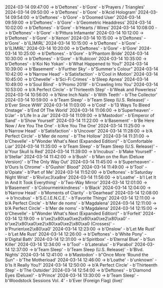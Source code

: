 2024-03-14 09:47:00 -> b'Deftones' - b'Gore' - b'Prayers / Triangles'
2024-03-14 09:50:00 -> b'Deftones' - b'Gore' - b'Acid Hologram'
2024-03-14 09:54:00 -> b'Deftones' - b'Gore' - b'Doomed User'
2024-03-14 09:59:00 -> b'Deftones' - b'Gore' - b'Geometric Headdress'
2024-03-14 10:02:00 -> b'Deftones' - b'Gore' - b'Hearts / Wires'
2024-03-14 10:08:00 -> b'Deftones' - b'Gore' - b'Pittura Infamante'
2024-03-14 10:12:00 -> b'Deftones' - b'Gore' - b'Xenon'
2024-03-14 10:15:00 -> b'Deftones' - b'Gore' - b'(L)MIRL'
2024-03-14 10:15:00 -> b'Deftones' - b'Gore' - b'(L)MIRL'
2024-03-14 10:20:00 -> b'Deftones' - b'Gore' - b'Gore'
2024-03-14 10:25:00 -> b'Deftones' - b'Gore' - b'Phantom Bride'
2024-03-14 10:30:00 -> b'Deftones' - b'Gore' - b'Rubicon'
2024-03-14 10:35:00 -> b'Deftones' - b'Koi No Yokan' - b'What Happened to You?'
2024-03-14 10:39:00 -> b'Basement' - b'Further Sky' - b"Summer's Colour"
2024-03-14 10:42:00 -> b'Narrow Head' - b'Satisfaction' - b'Cool in Motion'
2024-03-14 10:45:00 -> b'Chevelle' - b'Sci-Fi Crimes' - b'Sleep Apnea'
2024-03-14 10:49:00 -> b'Soul Blind' - b'Promo 2019' - b'Crawling Into You'
2024-03-14 10:53:00 -> b'A Perfect Circle' - b'Thirteenth Step' - b'Weak and Powerless'
2024-03-14 10:56:00 -> b'Nine Inch Nails' - b'With Teeth' - b'The Collector'
2024-03-14 10:59:00 -> b'Team Sleep' - b'Team Sleep (U.S. Release)' - b'Ever Since WWI'
2024-03-14 11:03:00 -> b'Cold' - b'13 Ways To Bleed Onstage' - b'End Of The World'
2024-03-14 11:06:00 -> b'Superheaven' - b'Jar' - b'Life In a Jar'
2024-03-14 11:09:00 -> b'Mastodon' - b'Emperor of Sand' - b'Show Yourself'
2024-03-14 11:22:00 -> b'Basement' - b'Be Here Now / Are You The One' - b'Are You The One'
2024-03-14 11:25:00 -> b'Narrow Head' - b'Satisfaction' - b'Uncover'
2024-03-14 11:28:00 -> b'A Perfect Circle' - b'Mer de noms' - b'The Hollow'
2024-03-14 11:31:00 -> b'Chevelle' - b"Wonder What's Next (Expanded Edition)" - b'Comfortable Liar'
2024-03-14 11:35:00 -> b'Team Sleep' - b'Team Sleep (U.S. Release)' - b'Your Skull Is Red'
2024-03-14 11:39:00 -> b'Incubus' - b'Make Yourself' - b'Stellar'
2024-03-14 11:42:00 -> b'Bush' - b'Man on the Run (Deluxe Version)' - b'The Only Way Out'
2024-03-14 11:45:00 -> b'Superheaven' - b'Ours Is Chrome' - b"Gushin' Blood"
2024-03-14 11:49:00 -> b'Tool' - b'Opiate' - b'Part of Me'
2024-03-14 11:52:00 -> b'Deftones' - b'Saturday Night Wrist' - b'Rivi\xc3\xa8re'
2024-03-14 11:56:00 -> b'Loathe' - b'I Let It In And It Took Everything' - b'Two-Way Mirror'
2024-03-14 12:01:00 -> b'Basement' - b'Colourmeinkindness' - b'Black'
2024-03-14 12:04:00 -> b'Narrow Head' - b'Moments of Clarity' - b'Gearhead'
2024-03-14 12:08:00 -> b'Incubus' - b'S.C.I.E.N.C.E.' - b'Favorite Things'
2024-03-14 12:11:00 -> b'A Perfect Circle' - b'Mer de noms' - b'Magdalena'
2024-03-14 12:11:00 -> b'A Perfect Circle' - b'Mer de noms' - b'Magdalena'
2024-03-14 12:15:00 -> b'Chevelle' - b"Wonder What's Next (Expanded Edition)" - b'Forfeit'
2024-03-14 12:19:00 -> b'\xe2\x80\xa0\xe2\x80\xa0\xe2\x80\xa0' - b'\xe2\x80\xa0\xe2\x80\xa0\xe2\x80\xa0 (Crosses)' - b'Prurien\xe2\x80\xa0'
2024-03-14 12:23:00 -> b'Onslow' - b'Let Me Rust' - b'Let Me Rust'
2024-03-14 12:26:00 -> b'Deftones' - b'White Pony' - b'Digital Bath'
2024-03-14 12:31:00 -> b'Spiritbox' - b'Eternal Blue' - b'Sun Killer'
2024-03-14 12:34:00 -> b'Tool' - b'Lateralus' - b'Parabol'
2024-03-14 12:37:00 -> b'Team Sleep' - b'Team Sleep (U.S. Release)' - b'Blvd. Nights'
2024-03-14 12:41:00 -> b'Mastodon' - b"Once More 'Round the Sun" - b'The Motherload'
2024-03-14 12:46:00 -> b'Loathe' - b'unknown' - b'Is It Really You?'
2024-03-14 12:50:00 -> b'A Perfect Circle' - b'Thirteenth Step' - b'The Outsider'
2024-03-14 12:54:00 -> b'Deftones' - b'Diamond Eyes (Deluxe)' - b'Prince'
2024-03-14 13:30:00 -> b'Team Sleep' - b'Woodstock Sessions Vol. 4' - b'Ever (Foreign Flag) (live)'
